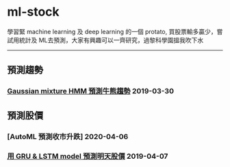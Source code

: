 # ml-stock

學習緊 machine learning 及 deep learning 的一個 protato, 買股票輸多贏少，嘗試用統計及 ML去預測，大家有興趣可以一齊研究，過黎科學園搵我吹下水

---

## 預測趨勢

### [Gaussian mixture HMM 預測牛熊趨勢](https://github.com/giggslam/ml-stock/tree/master/gaussian_hmm) 2019-03-30

## 預測股價

### [AutoML 預測收市升跌] 2020-04-06

### [用 GRU & LSTM model 預測明天股價](https://github.com/giggslam/ml-stock/tree/master/FinMind/FinMind.ipynb) 2019-04-07
